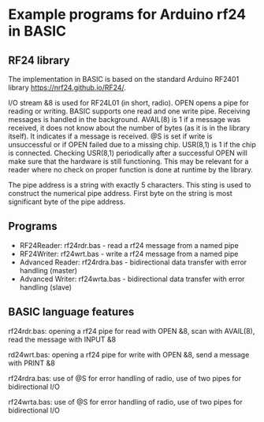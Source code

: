 # Example programs for Arduino rf24 in BASIC 

## RF24 library

The implementation in BASIC is based on the standard Arduino RF2401 library https://nrf24.github.io/RF24/. 

I/O stream &8 is used for RF24L01 (in short, radio). OPEN opens a pipe for reading or writing. BASIC supports one read and one write pipe. Receiving messages is handled in the background. AVAIL(8) is 1 if a message was received, it does not know about the number of bytes (as it is in the library itself). It indicates if a message is received. @S is set if write is unsuccessful or if OPEN failed due to a missing chip. USR(8,1) is 1 if the chip is connected. Checking USR(8,1) periodically after a successful OPEN will make sure that the hardware is still functioning. This may be relevant for a reader where no check on proper function is done at runtime by the library. 

The pipe address is a string with exactly 5 characters. This sting is used to construct the numerical pipe address. First byte on the string is most significant byte of the pipe address.

## Programs 

- RF24Reader: rf24rdr.bas - read a rf24 message from a named pipe
- RF24Writer: rf24wrt.bas - write a rf24 message from a named pipe
- Advanced Reader: rf24rdra.bas - bidirectional data transfer with error handling (master)
- Advanced Writer: rf24wrta.bas - bidirectional data transfer with error handling (slave)

## BASIC language features

rf24rdr.bas: opening a rf24 pipe for read with OPEN &8, scan with AVAIL(8), read the message with INPUT &8 

rd24wrt.bas: opening a rf24 pipe for write with OPEN &8, send a message with PRINT &8 

rf24rdra.bas: use of @S for error handling of radio, use of two pipes for bidirectional I/O

rf24wrta.bas: use of @S for error handling of radio, use of two pipes for bidirectional I/O



